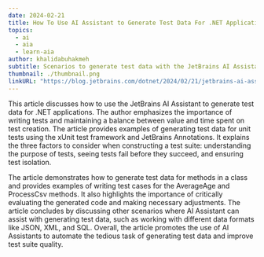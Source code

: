 ```yaml
---
date: 2024-02-21
title: How To Use AI Assistant to Generate Test Data For .NET Applications
topics:
  - ai
  - aia
  - learn-aia
author: khalidabuhakmeh
subtitle: Scenarios to generate test data with the JetBrains AI Assistant for .NET unit tests to produce a more valuable and less brittle test suite.
thumbnail: ./thumbnail.png
linkURL: "https://blog.jetbrains.com/dotnet/2024/02/21/jetbrains-ai-assistant-generate-test-data-for-dotnet/"
---
```


This article discusses how to use the JetBrains AI Assistant to generate test data for .NET applications. The author emphasizes the importance of writing tests and maintaining a balance between value and time spent on test creation. The article provides examples of generating test data for unit tests using the xUnit test framework and JetBrains Annotations. It explains the three factors to consider when constructing a test suite: understanding the purpose of tests, seeing tests fail before they succeed, and ensuring test isolation.

The article demonstrates how to generate test data for methods in a class and provides examples of writing test cases for the AverageAge and ProcessCsv methods. It also highlights the importance of critically evaluating the generated code and making necessary adjustments. The article concludes by discussing other scenarios where AI Assistant can assist with generating test data, such as working with different data formats like JSON, XML, and SQL. Overall, the article promotes the use of AI Assistants to automate the tedious task of generating test data and improve test suite quality.

